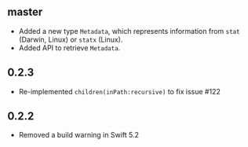 ## master

- Added a new type `Metadata`, which represents information from `stat` (Darwin,
  Linux) or `statx` (Linux).
- Added API to retrieve `Metadata`.

## 0.2.3

- Re-implemented `children(inPath:recursive)` to fix issue #122

## 0.2.2

- Removed a build warning in Swift 5.2
